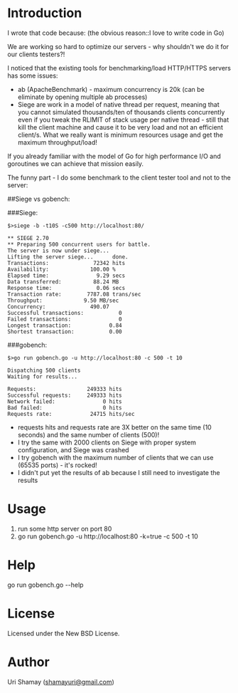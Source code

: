 Introduction
================

I wrote that code because: (the obvious reason::I love to write code in Go)

We are working so hard to optimize our servers - why shouldn't we do it for our clients testers?!

I noticed that the existing tools for benchmarking/load HTTP/HTTPS servers has some issues:
* ab (ApacheBenchmark) - maximum concurrency is 20k (can be eliminate by opening multiple ab processes)
* Siege are work in a model of native thread per request, meaning that you cannot simulated thousands/ten of thousands clients concurrently even if you tweak the RLIMIT of stack usage per native thread - still that kill the client machine and cause it to be very load and not an efficient client/s.
What we really want is minimum resources usage and get the maximum throughput/load!

If you already familiar with the model of Go for high performance I/O and goroutines we can achieve that mission easily.

The funny part - I do some benchmark to the client tester tool and not to the server:

##Siege vs gobench:

###Siege:

    $>siege -b -t10S -c500 http://localhost:80/
    
    ** SIEGE 2.70
    ** Preparing 500 concurrent users for battle.
    The server is now under siege...
    Lifting the server siege...      done.
    Transactions:		       72342 hits
    Availability:		      100.00 %
    Elapsed time:		        9.29 secs
    Data transferred:	       88.24 MB
    Response time:		        0.06 secs
    Transaction rate:	     7787.08 trans/sec
    Throughput:		        9.50 MB/sec
    Concurrency:		      490.07
    Successful transactions:           0
    Failed transactions:	           0
    Longest transaction:	        0.84
    Shortest transaction:	        0.00
    
###gobench:

    $>go run gobench.go -u http://localhost:80 -c 500 -t 10

    Dispatching 500 clients
    Waiting for results...

    Requests:                249333 hits
    Successful requests:     249333 hits
    Network failed:               0 hits
    Bad failed:                   0 hits
    Requests rate:            24715 hits/sec

* requests hits and requests rate are 3X better on the same time (10 seconds) and the same number of clients (500)!
* I try the same with 2000 clients on Siege with proper system configuration, and Siege was crashed
* I try gobench with the maximum number of clients that we can use (65535 ports) - it's rocked!
* I didn't put yet the results of ab because I still need to investigate the results


Usage
================

1. run some http server on port 80
2. go run gobench.go -u http://localhost:80 -k=true -c 500 -t 10


Help
================

go run gobench.go --help


License
================

Licensed under the New BSD License.


Author
================

Uri Shamay (shamayuri@gmail.com)
